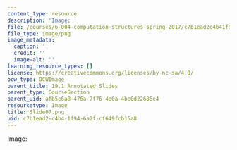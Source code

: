 ```yaml
---
content_type: resource
description: 'Image: '
file: /courses/6-004-computation-structures-spring-2017/c7b1ead2c4b41f946a2fcf649fcb15a8_Slide07.png
file_type: image/png
image_metadata:
  caption: ''
  credit: ''
  image-alt: ''
learning_resource_types: []
license: https://creativecommons.org/licenses/by-nc-sa/4.0/
ocw_type: OCWImage
parent_title: 19.1 Annotated Slides
parent_type: CourseSection
parent_uid: afb5e6a8-476a-7f76-4e0a-4be0d22685e4
resourcetype: Image
title: Slide07.png
uid: c7b1ead2-c4b4-1f94-6a2f-cf649fcb15a8
---
```

Image: 